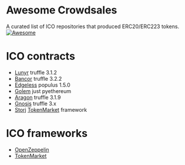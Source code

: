 Awesome Crowdsales
===============
A curated list of ICO repositories that produced ERC20/ERC223 tokens.
[![Awesome](https://cdn.rawgit.com/sindresorhus/awesome/d7305f38d29fed78fa85652e3a63e154dd8e8829/media/badge.svg)](https://github.com/sindresorhus/awesome)


# ICO contracts
* [Lunyr](https://github.com/Lunyr/crowdsale-contracts) truffle 3.1.2
* [Bancor](https://github.com/bancorprotocol/contracts/) truffle 3.2.2
* [Edgeless](https://github.com/miohtama/Edgeless-Smart-Contracts) populus 1.5.0
* [Golem](https://github.com/golemfactory/golem-crowdfunding) just pyethereum
* [Aragon](https://github.com/aragon/aragon-network-token) truffle 3.1.9
* [Gnosis](https://github.com/gnosis/gnosis-contracts/) truffle 3.x
* [Storj](https://github.com/Storj/storj-contracts/) [TokenMarket](https://github.com/tokenMarketNet/ico) framework

# ICO frameworks

* [OpenZeppelin](https://github.com/OpenZeppelin/zeppelin-solidity)
* [TokenMarket](https://github.com/tokenMarketNet/ico)
